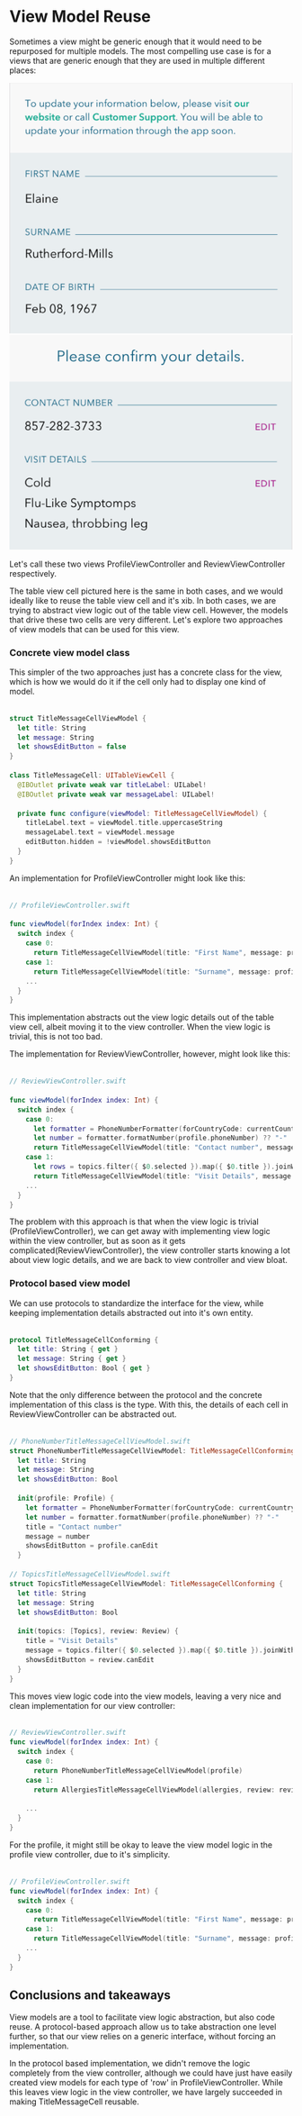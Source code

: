 # View Model Reuse

Sometimes a view might be generic enough that it would need to be repurposed for multiple models. The most compelling use case is for a views that are generic enough that they are used in multiple different places:

![ProfileViewController](profile.png)
![ReviewViewController](review.png)

Let's call these two views ProfileViewController and ReviewViewController respectively.

The table view cell pictured here is the same in both cases, and we would ideally like to reuse the table view cell and it's xib. In both cases, we are trying to abstract view logic out of the table view cell. However, the models that drive these two cells are very different. Let's explore two approaches of view models that can be used for this view.

### Concrete view model class

This simpler of the two approaches just has a concrete class for the view, which is how we would do it if the cell only had to display one kind of model.

```swift

struct TitleMessageCellViewModel {
  let title: String
  let message: String
  let showsEditButton = false
}

class TitleMessageCell: UITableViewCell {
  @IBOutlet private weak var titleLabel: UILabel!
  @IBOutlet private weak var messageLabel: UILabel!

  private func configure(viewModel: TitleMessageCellViewModel) {
    titleLabel.text = viewModel.title.uppercaseString
    messageLabel.text = viewModel.message
    editButton.hidden = !viewModel.showsEditButton
  }
}

```

An implementation for ProfileViewController might look like this:

```swift

// ProfileViewController.swift

func viewModel(forIndex index: Int) {
  switch index {
    case 0:
      return TitleMessageCellViewModel(title: "First Name", message: profile.firstName)
    case 1:
      return TitleMessageCellViewModel(title: "Surname", message: profile.lastName)
    ...
  }
}

```

This implementation abstracts out the view logic details out of the table view cell, albeit moving it to the view controller. When the view logic is trivial, this is not too bad.

The implementation for ReviewViewController, however, might look like this:

```swift

// ReviewViewController.swift

func viewModel(forIndex index: Int) {
  switch index {
    case 0:
      let formatter = PhoneNumberFormatter(forCountryCode: currentCountryCode)
      let number = formatter.formatNumber(profile.phoneNumber) ?? "-"
      return TitleMessageCellViewModel(title: "Contact number", message: number, showsEditButton: profile.canEdit)
    case 1:
      let rows = topics.filter({ $0.selected }).map({ $0.title }).joinWithSeparator("\n")
      return TitleMessageCellViewModel(title: "Visit Details", message: topics, showsEditButton: review.canEdit)
    ...
  }
}

```

The problem with this approach is that when the view logic is trivial (ProfileViewController), we can get away with implementing view logic within the view controller, but as soon as it gets complicated(ReviewViewController), the view controller starts knowing a lot about view logic details, and we are back to view controller and view bloat.


### Protocol based view model

We can use protocols to standardize the interface for the view, while keeping implementation details abstracted out into it's own entity.

```swift

protocol TitleMessageCellConforming {
  let title: String { get }
  let message: String { get }
  let showsEditButton: Bool { get }
}

```

Note that the only difference between the protocol and the concrete implementation of this class is the type. With this, the details of each cell in ReviewViewController can be abstracted out.

```swift

// PhoneNumberTitleMessageCellViewModel.swift
struct PhoneNumberTitleMessageCellViewModel: TitleMessageCellConforming {
  let title: String
  let message: String
  let showsEditButton: Bool

  init(profile: Profile) {
    let formatter = PhoneNumberFormatter(forCountryCode: currentCountryCode)
    let number = formatter.formatNumber(profile.phoneNumber) ?? "-"
    title = "Contact number"
    message = number
    showsEditButton = profile.canEdit
  }

// TopicsTitleMessageCellViewModel.swift
struct TopicsTitleMessageCellViewModel: TitleMessageCellConforming {
  let title: String
  let message: String
  let showsEditButton: Bool

  init(topics: [Topics], review: Review) {
    title = "Visit Details"
    message = topics.filter({ $0.selected }).map({ $0.title }).joinWithSeparator("\n")
    showsEditButton = review.canEdit
  }
}

```

This moves view logic code into the view models, leaving a very nice and clean implementation for our view controller:

```swift

// ReviewViewController.swift
func viewModel(forIndex index: Int) {
  switch index {
    case 0:
      return PhoneNumberTitleMessageCellViewModel(profile)
    case 1:
      return AllergiesTitleMessageCellViewModel(allergies, review: review)

    ...
  }
}

```

For the profile, it might still be okay to leave the view model logic in the profile view controller, due to it's simplicity.

```swift

// ProfileViewController.swift
func viewModel(forIndex index: Int) {
  switch index {
    case 0:
      return TitleMessageCellViewModel(title: "First Name", message: profile.firstName) // Now, TitleMessageCellViewModel is simply a struct that implements TitleMessageCellConforming.
    case 1:
      return TitleMessageCellViewModel(title: "Surname", message: profile.lastName)
    ...
  }
}

```

## Conclusions and takeaways

View models are a tool to facilitate view logic abstraction, but also code reuse. A protocol-based approach allow us to take abstraction one level further, so that our view relies on a generic interface, without forcing an implementation.

In the protocol based implementation, we didn't remove the logic completely from the view controller, although we could have just have easily created view models for each type of 'row' in ProfileViewController. While this leaves view logic in the view controller, we have largely succeeded in making TitleMessageCell reusable.
